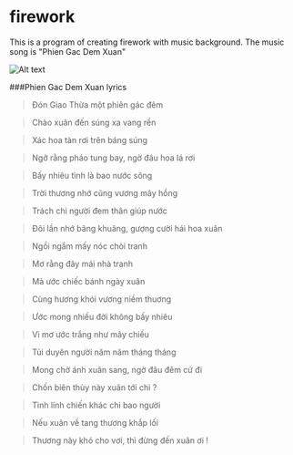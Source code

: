 # firework
This is a program of creating firework with music background. The music song is "Phien Gac Dem Xuan"

![Alt text](https://cloud.githubusercontent.com/assets/11772613/22362078/99096ef8-e492-11e6-87c9-7d221463f81a.png "Firework screenshot")

###Phien Gac Dem Xuan lyrics

>Đón Giao Thừa một phiên gác đêm 

>Chào xuân đến súng xa vang rền 

>Xác hoa tàn rơi trên báng súng 

>Ngỡ rằng pháo tung bay, ngờ đâu hoa lá rơi 

>Bấy nhiêu tình là bao nước sông 

>Trời thương nhớ cũng vương mây hồng 

>Trách chi người đem thân giúp nước 

>Đôi lần nhớ bâng khuâng, gượng cười hái hoa xuân 

>Ngồi ngắm mấy nóc chòi tranh 

>Mơ rằng đây mái nhà tranh 

>Mà ước chiếc bánh ngày xuân 

>Cùng hương khói vương niềm thuơng 

>Ước mong nhiều đời không bấy nhiêu 

>Vì mơ ước trắng như mây chiều 

>Tủi duyên người năm năm tháng tháng 

>Mong chờ ánh xuân sang, ngờ đâu đêm cứ đi 

>Chốn biên thùy này xuân tới chi ? 

>Tình lính chiến khác chi bao người 

>Nếu xuân về tang thương khắp lối 

>Thương này khó cho vơi, thì đừng đến xuân ơi !
